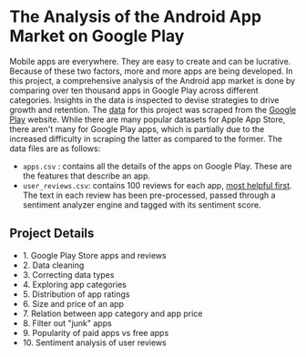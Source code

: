 # The Analysis of the Android App Market on Google Play

<div>

Mobile apps are everywhere. They are easy to create and can be lucrative. Because of these two factors, more and more apps are being developed. In this project, a comprehensive analysis of the Android app market is done by comparing over ten thousand apps in Google Play across different categories. Insights in the data is inspected to devise strategies to drive growth and retention. The [data](https://www.kaggle.com/lava18/google-play-store-apps) for this project was scraped from the [Google Play](https://play.google.com/store/apps?hl=en) website. While there are many popular datasets for Apple App Store, there aren't many for Google Play apps, which is partially due to the increased difficulty in scraping the latter as compared to the former. The data files are as follows:

*   `apps.csv` : contains all the details of the apps on Google Play. These are the features that describe an app.
*   `user_reviews.csv`: contains 100 reviews for each app, [most helpful first](https://www.androidpolice.com/2019/01/21/google-play-stores-redesigned-ratings-and-reviews-section-lets-you-easily-filter-by-star-rating/). The text in each review has been pre-processed, passed through a sentiment analyzer engine and tagged with its sentiment score.

</div>

<section>

## Project Details

<div>

*   <span>1\. Google Play Store apps and reviews</span>
*   <span>2\. Data cleaning</span>
*   <span>3\. Correcting data types</span>
*   <span>4\. Exploring app categories</span>
*   <span>5\. Distribution of app ratings</span>
*   <span>6\. Size and price of an app</span>
*   <span>7\. Relation between app category and app price</span>
*   <span>8\. Filter out "junk" apps</span>
*   <span>9\. Popularity of paid apps vs free apps</span>
*   <span>10\. Sentiment analysis of user reviews</span>

</div>

</section>
